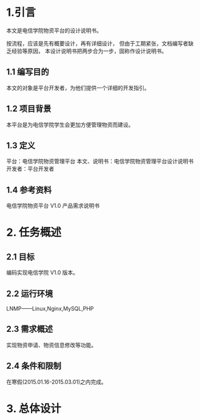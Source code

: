 # 1.引言

本文是电信学院物资平台的设计说明书。

按流程，应该是先有概要设计，再有详细设计，
但由于工期紧张，文档编写者缺乏经验等原因，
本设计说明书把两步合为一步，固称作设计说明书。

## 1.1 编写目的

本文的对象是平台开发者，为他们提供一个详细的开发指引。

## 1.2 项目背景

本平台是为电信学院学生会更加方便管理物资而建设。

## 1.3 定义

平台：电信学院物资管理平台
本文、说明书：电信学院物资管理平台设计说明书
开发者：平台开发者

## 1.4 参考资料

电信学院物资平台 V1.0 产品需求说明书

# 2. 任务概述

## 2.1 目标

编码实现电信学院 V1.0 版本。

## 2.2 运行环境

LNMP——Linux,Nginx,MySQL,PHP

## 2.3 需求概述

实现物资申请、物资信息修改等功能。

## 2.4 条件和限制

在寒假(2015.01.16-2015.03.01)之内完成。

# 3. 总体设计


